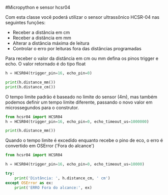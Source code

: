#Micropython e sensor hcsr04

Com esta classe você poderá utilizar o sensor ultrassônico HCSR-04 nas seguintes funções:
* Receber a distância em cm
* Receber a distância em mm
* Alterar a distância máxima de leitura
* Controlar o erro por leituras fora das distâncias programadas

Para receber o valor da distância em cm ou mm defina os pinos trigger e echo.
O valor retornado é do tipo float

```python
h = HCSR04(trigger_pin=16, echo_pin=0)

print(h.distance_mm())
print(h.distance_cm())
```

O tempo limite padrão é baseado no limite do sensor (4m), mas também podemos definir um tempo limite diferente, passando o novo valor em microssegundos para o construtor.

```python
from hcsr04 import HCSR04
h = HCSR04(trigger_pin=16, echo_pin=0, echo_timeout_us=1000000)

print(h.distance_mm())
```

Quando o tempo limite é excedido enquanto recebe o pino de eco, o erro é convertido em OSError ('Fora do alcance')

```python
from hcsr04 import HCSR04

h = HCSR04(trigger_pin=16, echo_pin=0, echo_timeout_us=10000)

try:
    print('Distância: ', h.distance_cm, ' cm')
except OSError as ex:
    print('ERRO Fora do alcance:', ex)
```
